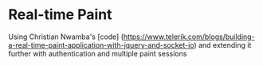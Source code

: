 # Real-time Paint
Using Christian Nwamba's [code] (https://www.telerik.com/blogs/building-a-real-time-paint-application-with-jquery-and-socket-io) and extending it further with authentication and multiple paint sessions
